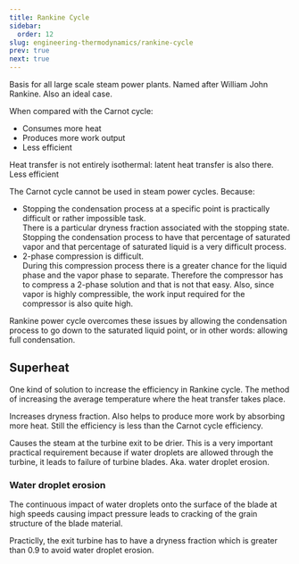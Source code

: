 ```yaml
---
title: Rankine Cycle
sidebar:
  order: 12
slug: engineering-thermodynamics/rankine-cycle
prev: true
next: true
---
```


Basis for all large scale steam power plants. Named after William John Rankine. Also an ideal case.

When compared with the Carnot cycle:

- Consumes more heat
- Produces more work output
- Less efficient

Heat transfer is not entirely isothermal: latent heat transfer is also there. Less efficient

The Carnot cycle cannot be used in steam power cycles. Because:

- Stopping the condensation process at a specific point is practically difficult or rather impossible task.  
  There is a particular dryness fraction associated with the stopping state. Stopping the condensation process to have that percentage of saturated vapor and that percentage of saturated liquid is a very difficult process.
- 2-phase compression is difficult.  
  During this compression process there is a greater chance for the liquid phase and the vapor phase to separate. Therefore the compressor has to compress a 2-phase solution and that is not that easy. Also, since vapor is highly compressible, the work input required for the compressor is also quite high.

Rankine power cycle overcomes these issues by allowing the condensation process to go down to the saturated liquid point, or in other words: allowing full condensation.

## Superheat

One kind of solution to increase the efficiency in Rankine cycle. The method of increasing the average temperature where the heat transfer takes place.

Increases dryness fraction. Also helps to produce more work by absorbing more heat. Still the efficiency is less than the Carnot cycle efficiency.

Causes the steam at the turbine exit to be drier. This is a very important practical requirement because if water droplets are allowed through the turbine, it leads to failure of turbine blades. Aka. water droplet erosion.

### Water droplet erosion

The continuous impact of water droplets onto the surface of the blade at high speeds causing impact pressure leads to cracking of the grain structure of the blade material.

Practiclly, the exit turbine has to have a dryness fraction which is greater than 0.9 to avoid water droplet erosion.
